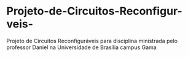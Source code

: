 # Projeto-de-Circuitos-Reconfigur-veis-
Projeto de Circuitos Reconfiguráveis para disciplina ministrada pelo professor Daniel na Universidade de Brasília campus Gama
